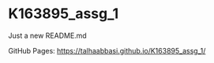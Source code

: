 # K163895_assg_1

Just a new README.md

GitHub Pages: https://talhaabbasi.github.io/K163895_assg_1/
